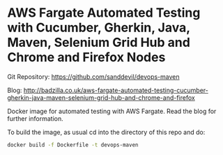 # AWS Fargate Automated Testing with Cucumber, Gherkin, Java, Maven, Selenium Grid Hub and Chrome and Firefox Nodes

Git Repository: https://github.com/sanddevil/devops-maven

Blog: http://badzilla.co.uk/aws-fargate-automated-testing-cucumber-gherkin-java-maven-selenium-grid-hub-and-chrome-and-firefox

Docker image for automated testing with AWS Fargate. Read the blog for further information. 

To build the image, as usual cd into the directory of this repo and do:
```bash
docker build -f Dockerfile -t devops-maven
```


